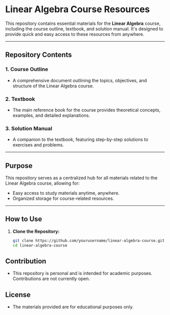 # Linear Algebra Course Resources

This repository contains essential materials for the **Linear Algebra** course, including the course outline, textbook, and solution manual. It's designed to provide quick and easy access to these resources from anywhere.

---

## Repository Contents

### 1. **Course Outline**
   - A comprehensive document outlining the topics, objectives, and structure of the Linear Algebra course.

### 2. **Textbook**
   - The main reference book for the course provides theoretical concepts, examples, and detailed explanations.

### 3. **Solution Manual**
   - A companion to the textbook, featuring step-by-step solutions to exercises and problems.

---

## Purpose
This repository serves as a centralized hub for all materials related to the Linear Algebra course, allowing for:
- Easy access to study materials anytime, anywhere.
- Organized storage for course-related resources.

---

## How to Use
1. **Clone the Repository:**
   ```bash
   git clone https://github.com/yourusername/linear-algebra-course.git
   cd linear-algebra-course


## Contribution
  - This repository is personal and is intended for academic purposes. Contributions are not currently open.

## License
  - The materials provided are for educational purposes only.
